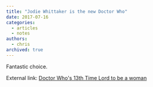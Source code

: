 ```yaml
---
title: "Jodie Whittaker is the new Doctor Who"
date: 2017-07-16
categories:
  - articles
  - notes
authors:
  - chris
archived: true
---
```


Fantastic choice.

External link: [Doctor Who's 13th Time Lord to be a woman](http://www.bbc.co.uk/news/entertainment-arts-40624288 "external link")
